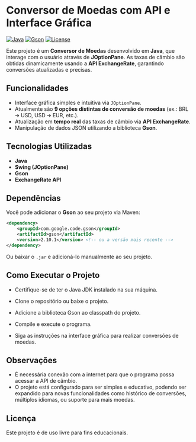 # Conversor de Moedas com API e Interface Gráfica

[![Java](https://img.shields.io/badge/Java-ED8B00?style=for-the-badge&logo=java&logoColor=white)](https://www.java.com/)
[![Gson](https://img.shields.io/badge/Gson-2.10.1-blue)](https://github.com/google/gson)
[![License](https://img.shields.io/badge/license-MIT-green)](#)

Este projeto é um **Conversor de Moedas** desenvolvido em **Java**, que interage com o usuário através de **JOptionPane**. As taxas de câmbio são obtidas dinamicamente usando a **API ExchangeRate**, garantindo conversões atualizadas e precisas.

## Funcionalidades

- Interface gráfica simples e intuitiva via `JOptionPane`.
- Atualmente são **9 opções distintas de conversão de moedas** (ex.: BRL ➔ USD, USD ➔ EUR, etc.).
- Atualização em **tempo real** das taxas de câmbio via **API ExchangeRate**.
- Manipulação de dados JSON utilizando a biblioteca **Gson**.

## Tecnologias Utilizadas

- **Java**
- **Swing (JOptionPane)**
- **Gson**
- **ExchangeRate API**

## Dependências

Você pode adicionar o **Gson** ao seu projeto via Maven:
```xml
<dependency>
    <groupId>com.google.code.gson</groupId>
    <artifactId>gson</artifactId>
    <version>2.10.1</version> <!-- ou a versão mais recente -->
</dependency>
```
Ou baixar o `.jar` e adicioná-lo manualmente ao seu projeto.

## Como Executar o Projeto

- Certifique-se de ter o Java JDK instalado na sua máquina.

- Clone o repositório ou baixe o projeto.

- Adicione a biblioteca Gson ao classpath do projeto.

- Compile e execute o programa.

- Siga as instruções na interface gráfica para realizar conversões de moedas.

## Observações

- É necessária conexão com a internet para que o programa possa acessar a API de câmbio.
- O projeto está configurado para ser simples e educativo, podendo ser expandido para novas funcionalidades como histórico de conversões, múltiplos idiomas, ou suporte para mais moedas.

## Licença
Este projeto é de uso livre para fins educacionais.

